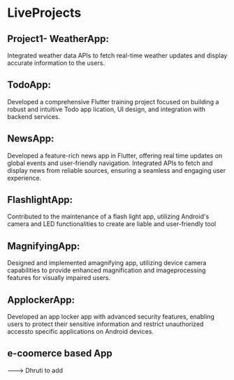 # LiveProjects

## Project1- WeatherApp:
Integrated weather data APIs to fetch real-time weather updates and display accurate information to the users.

## TodoApp:
Developed a comprehensive Flutter training project focused on building a robust and intuitive Todo app lication, UI design, and integration with backend services.

## NewsApp:
Developed a feature-rich news app in Flutter, offering real time updates on global events and user-friendly navigation. Integrated APIs to fetch and display news from reliable sources, ensuring a seamless and engaging user experience.

## FlashlightApp:
Contributed to the maintenance of a flash light app, utilizing Android's camera and LED functionalities to create are liable and user-friendly tool

## MagnifyingApp:
Designed and implemented amagnifying app, utilizing device camera capabilities to provide enhanced magnification and imageprocessing features for visually impaired users.

## ApplockerApp:
Developed an app locker app with advanced security features, enabling users to protect their sensitive information and restrict unauthorized accessto specific applications on Android devices.

## e-coomerce based App
---> Dhruti to add
